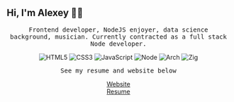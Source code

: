 ## Hi, I'm Alexey 🙋‍♂️

<p align="center">
  <samp>
    Frontend developer, NodeJS enjoyer, data science background, musician. Currently contracted as a full stack Node developer.
  </samp>
</p>
<!-- badges -->
<p align="center">
  <img src="https://img.shields.io/badge/html5-%23E34F26.svg?style=for-the-badge&logo=html5&logoColor=white" alt="HTML5"/>
  <img src="https://img.shields.io/badge/css3-%231572B6.svg?style=for-the-badge&logo=css3&logoColor=white" alt="CSS3"/>
  <img src="https://img.shields.io/badge/javascript-%23323330.svg?style=for-the-badge&logo=javascript&logoColor=%23F7DF1E" alt="JavaScript"/>
  <img src="https://img.shields.io/badge/node.js-6DA55F?style=for-the-badge&logo=node.js&logoColor=white" alt="Node"/>
  <img src="https://img.shields.io/badge/arch-4287F5?style=for-the-badge&logo=archlinux&logoColor=white" alt="Arch"/>
  <img src="https://img.shields.io/badge/zig-F5D820?style=for-the-badge&logo=zig&logoColor=white" alt="Zig"/>
</p>
<!-- resume & website -->
<p align="center">
  <samp>
    See my resume and website below
  </samp>
</p>
<p align="center">
  <a align="center" href="https://alexeyayzin.com/" target="_blank">
    Website
  </a></br>
  <a align="center" href="https://drive.google.com/file/d/1t52WKwMsNBaOGjbnzWWy8sG8zhkZkneD/view?usp=sharing" target="_blank">
    Resume
  </a>
</p>
